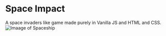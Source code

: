 # Space Impact
 A space invaders like game made purely in Vanilla JS and HTML and CSS.
![Imaage of Spaceship](https://github.com/the5ereneRebe1/Demo1/blob/master/spaceship.png)
